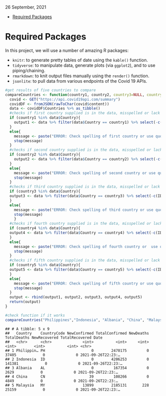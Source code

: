 26 September, 2021

-   [Required Packages](#required-packages)

# Required Packages

In this project, we will use a number of amazing R packages:

-   `knitr`: to generate pretty tables of date using the `kable()`
    function.  
-   `tidyverse`: to manipulate data, generate plots (via `ggplot2`), and
    to use piping/chaining.  
-   `rmarkdown`: to knit output files manually using the `render()`
    function.  
-   `jsonlite`: to pull data from various endpoints of the Covid 19
    APIs.

``` r
#get results of five countries to compare
compareCountries <- function(country1, country2, country3=NULL, country4=NULL, country5=NULL){
  covid <- GET("https://api.covid19api.com/summary")
  covidDF <- fromJSON(rawToChar(covid$content))
  data <- covidDF$Countries %>% as_tibble()
  #checks if first country supplied is in the data, misspelled or lack quotation marks
  if (country1 %in% data$Country){
    output1 <- data %>% filter(data$Country == country1) %>% select(-c(ID,Slug, Premium))
  }
  else{
    message <- paste("ERROR: Check spelling of first country or use quotation marks.")
    stop(message)
  }
  #checks if second country supplied is in the data, misspelled or lack quotation marks
  if (country2 %in% data$Country){
    output2 <- data %>% filter(data$Country == country2) %>% select(-c(ID,Slug, Premium))
  }
  else{
    message <- paste("ERROR: Check spelling of second country or use quotation marks.")
    stop(message)
  }
  #checks if third country supplied is in the data, misspelled or lack quotation marks
  if (country3 %in% data$Country){
  output3 <- data %>% filter(data$Country == country3) %>% select(-c(ID,Slug, Premium))
  }
  else{
    message <- paste("ERROR: Check spelling of third country or use quotation marks.")
    stop(message)
    }
  #checks if fourth country supplied is in the data, misspelled or lack quotation marks  
  if (country4 %in% data$Country){
  output4 <- data %>% filter(data$Country == country4) %>% select(-c(ID,Slug, Premium))
  }
  else{
    message <- paste("ERROR: Check spelling of fourth country or  use quotation marks.")
    stop(message)
  }
  #checks if fifth country supplied is in the data, misspelled or lack quotation marks  
  if (country5 %in% data$Country){
  output5 <- data %>% filter(data$Country == country5) %>% select(-c(ID,Slug, Premium))
  }
  else{
    message <- paste("ERROR: Check spelling of fifth country or use quotation marks.")
    stop(message)
  }
  output <- rbind(output1, output2, output3, output4, output5)
  return(output)
}

#check function if it works
compareCountries("Philippines","Indonesia", "Albania", "China", "Malaysia")
```

    ## # A tibble: 5 x 9
    ##   Country    CountryCode NewConfirmed TotalConfirmed NewDeaths TotalDeaths NewRecovered TotalRecovered Date              
    ##   <chr>      <chr>              <int>          <int>     <int>       <int>        <int>          <int> <chr>             
    ## 1 Philippin… PH                     0        2470175         0       37405            0              0 2021-09-26T22:23:…
    ## 2 Indonesia  ID                     0        4206253         0      141381            0              0 2021-09-26T22:23:…
    ## 3 Albania    AL                     0         167354         0        2629            0              0 2021-09-26T22:23:…
    ## 4 China      CN                    39         108266         0        4849            0              0 2021-09-26T22:23:…
    ## 5 Malaysia   MY                 13899        2185131       228       25159            0              0 2021-09-26T22:23:…
